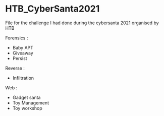 # HTB_CyberSanta2021
File for the challenge I had done during the cybersanta 2021 organised by HTB

Forensics :
  - Baby APT
  - Giveaway
  - Persist

Reverse :
  - Infiltration

Web :
  - Gadget santa
  - Toy Management
  - Toy workshop
